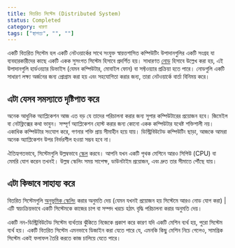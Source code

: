 ```yaml
---
title: বিতরিত সিস্টেম (Distributed System)
status: Completed
category: ধারণা
tags: ["স্থাপত্য", "", ""]
---
```


একটি বিতরিত সিস্টেম হল একটি নেটওয়ার্কের সাথে সংযুক্ত স্বায়ত্তশাসিত কম্পিউটিং উপাদানগুলির একটি সংগ্রহ যা ব্যবহারকারীদের কাছে একটি একক সুসংগত সিস্টেম হিসাবে প্রদর্শিত হয়। 
সাধারণত [নোড](/bn/nodes/) হিসাবে উল্লেখ করা হয়, এই উপাদানগুলি হার্ডওয়্যার ডিভাইস (যেমন কম্পিউটার, মোবাইল ফোন) বা সফ্টওয়্যার প্রক্রিয়া হতে পারে।
নোডগুলি একটি সাধারণ লক্ষ্য অর্জনের জন্য প্রোগ্রাম করা হয় এবং সহযোগিতা করার জন্য, তারা নেটওয়ার্কে বার্তা বিনিময় করে। 

## এটা যেসব সমস্যাতে দৃষ্টিপাত করে

অনেক আধুনিক অ্যাপ্লিকেশন আজ এত বড় যে তাদের পরিচালনা করার জন্য সুপার কম্পিউটারের প্রয়োজন হবে। 
জিমেইল বা নেটফ্লিক্সের কথা ভাবুন। সম্পূর্ণ অ্যাপ্লিকেশন হোস্ট করার জন্য কোনো একক কম্পিউটার যথেষ্ট শক্তিশালী নয়।
একাধিক কম্পিউটার সংযোগ করে, গণনার শক্তি প্রায় সীমাহীন হয়ে যায়। ডিস্ট্রিবিউটেড কম্পিউটিং ছাড়া, আজকে আমরা অনেক অ্যাপ্লিকেশন উপর নির্ভরশীল হওয়া সম্ভব হবে না।


ঐতিহ্যগতভাবে, সিস্টেমগুলি উল্লম্বভাবে [স্কেল](/bn/scalability/) করবে। আপনি যখন একটি পৃথক মেশিনে আরও সিপিউ (CPU) বা মেমরি যোগ করেন তখনই। 
উল্লম্ব স্কেলিং সময় সাপেক্ষ, ডাউনটাইম প্রয়োজন, এবং দ্রুত তার সীমাতে পৌঁছে যায়।


## এটা কিভাবে সাহায্য করে

বিতরিত সিস্টেমগুলি [ অনুভূমিক স্কেলিং](/bn/horizontal-scaling/) করার অনুমতি দেয় (যেমন যখনই প্রয়োজন হয় সিস্টেমে আরও নোড যোগ করা) | 
এটি স্বয়ংক্রিয়ভাবে একটি সিস্টেমকে কাজের চাপ বা সম্পদ খরচে হঠাৎ বৃদ্ধি পরিচালনা করার অনুমতি দেয়। 

একটি নন-ডিস্ট্রিবিউটেড সিস্টেম ব্যর্থতার ঝুঁকিতে নিজেকে প্রকাশ করে কারণ যদি একটি মেশিন ব্যর্থ হয়, পুরো সিস্টেম ব্যর্থ হয়। 
একটি বিতরিত সিস্টেম এমনভাবে ডিজাইন করা যেতে পারে যে, এমনকি কিছু মেশিন নিচে গেলেও, সামগ্রিক সিস্টেম একই ফলাফল তৈরি করতে কাজ চালিয়ে যেতে পারে।
